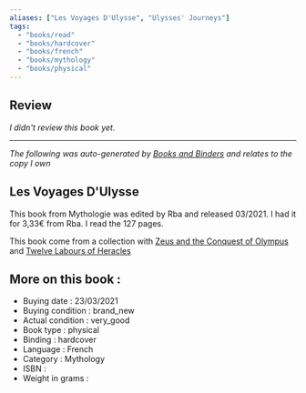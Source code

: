 ```yaml
---
aliases: ["Les Voyages D'Ulysse", "Ulysses' Journeys"]
tags: 
  - "books/read" 
  - "books/hardcover" 
  - "books/french"
  - "books/mythology"
  - "books/physical"
---
```

## Review
_I didn't review this book yet._

---
_The following was auto-generated by [Books and Binders](Books%20and%20Binders.md) and relates to the copy I own_
## Les Voyages D'Ulysse
This book from Mythologie was edited by Rba and released 03/2021. I had it for 3,33€ from Rba. I read the 127 pages.

This book come from a collection with [Zeus and the Conquest of Olympus](Zeus%20Et%20La%20Conquête%20De%20L'Olympe%20-%20Mythologie.md) and [Twelve Labours of Heracles](Les%20Douze%20Travaux%20D'Hercule%20-%20Mythologie.md)
## More on this book :
- Buying date : 23/03/2021
- Buying condition : brand_new
- Actual condition : very_good
- Book type : physical
- Binding : hardcover
- Language : French
- Category : Mythology
- ISBN : 
- Weight in grams : 
